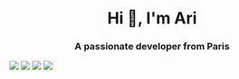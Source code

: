 <h1 align="center">Hi 👋, I'm Ari</h1>
<h3 align="center">A passionate developer from Paris</h3>

<div class="gallery">
  <IMG SRC="https://cultofthepartyparrot.com/parrots/hd/hackerparrot.gif">
  <IMG SRC="https://cultofthepartyparrot.com/parrots/hd/soccerparrot.gif">
  <IMG SRC="https://cultofthepartyparrot.com/flags/hd/franceparrot.gif">
  <IMG SRC="https://cultofthepartyparrot.com/parrots/hd/kindasusparrot.gif">
</div>
<p align="center">
<div align="center">
</p>
